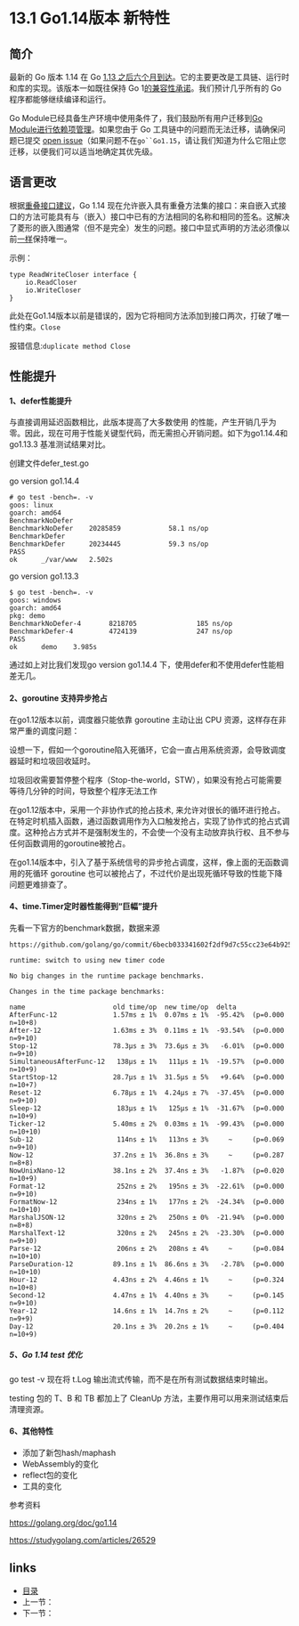 # 13.1 Go1.14版本 新特性

## 简介 

最新的 Go 版本 1.14 在 Go [1.13 之后六个月到达](https://golang.org/doc/go1.13)。它的主要更改是工具链、运行时和库的实现。该版本一如既往保持 Go 1[的兼容性承诺](https://golang.org/doc/go1compat.html)。我们预计几乎所有的 Go 程序都能够继续编译和运行。

Go Module已经具备生产环境中使用条件了，我们鼓励所有用户迁移到[Go Module进行依赖项管理](/zh/1.10.md)。如果您由于 Go 工具链中的问题而无法迁移，请确保问题已提交 [open issue](https://golang.org/issue?q=is%3Aissue+is%3Aopen+label%3Amodules)（如果问题不在`go``Go1.15`，请让我们知道为什么它阻止您迁移，以便我们可以适当地确定其优先级。

## 语言更改

根据[重叠接口建议](https://github.com/golang/proposal/blob/master/design/6977-overlapping-interfaces.md)，Go 1.14 现在允许嵌入具有重叠方法集的接口：来自嵌入式接口的方法可能具有与（嵌入）接口中已有的方法相同的名称和相同的签名。这解决了菱形的嵌入图通常（但不是完全）发生的问题。接口中显式声明的方法必须像以前[一样](https://tip.golang.org/ref/spec#Uniqueness_of_identifiers)保持唯一。

示例：

```
type ReadWriteCloser interface {
	io.ReadCloser
	io.WriteCloser
}
```

此处在Go1.14版本以前是错误的，因为它将相同方法添加到接口两次，打破了唯一性约束。`Close`

报错信息:`duplicate method Close`

## 性能提升

#### 1、defer性能提升

与直接调用延迟函数相比，此版本提高了大多数使用 的性能，产生开销几乎为零。因此，现在可用于性能关键型代码，而无需担心开销问题。如下为go1.14.4和go1.13.3 基准测试结果对比。

创建文件defer_test.go

go version go1.14.4

```
# go test -bench=. -v
goos: linux
goarch: amd64
BenchmarkNoDefer
BenchmarkNoDefer 	20285859	        58.1 ns/op
BenchmarkDefer
BenchmarkDefer   	20234445	        59.3 ns/op
PASS
ok  	_/var/www	2.502s

```

 go version go1.13.3 

```
$ go test -bench=. -v
goos: windows
goarch: amd64
pkg: demo
BenchmarkNoDefer-4       8218705               185 ns/op
BenchmarkDefer-4         4724139               247 ns/op
PASS
ok      demo    3.985s

```

通过如上对比我们发现go version go1.14.4 下，使用defer和不使用defer性能相差无几。

#### 2、goroutine 支持异步抢占

在go1.12版本以前，调度器只能依靠 goroutine 主动让出 CPU 资源，这样存在非常严重的调度问题：

设想一下，假如一个goroutine陷入死循环，它会一直占用系统资源，会导致调度器延时和垃圾回收延时。

垃圾回收需要暂停整个程序（Stop-the-world，STW），如果没有抢占可能需要等待几分钟的时间，导致整个程序无法工作

在go1.12版本中，采用一个非协作式的抢占技术, 来允许对很长的循环进行抢占。在特定时机插入函数，通过函数调用作为入口触发抢占，实现了协作式的抢占式调度。这种抢占方式并不是强制发生的，不会使一个没有主动放弃执行权、且不参与任何函数调用的goroutine被抢占。

在go1.14版本中，引入了基于系统信号的异步抢占调度，这样，像上面的无函数调用的死循环 goroutine 也可以被抢占了，不过代价是出现死循环导致的性能下降问题更难排查了。




#### 4、time.Timer定时器性能得到“巨幅”提升

先看一下官方的benchmark数据，数据来源

```
https://github.com/golang/go/commit/6becb033341602f2df9d7c55cc23e64b925bbee2
```

```
runtime: switch to using new timer code

No big changes in the runtime package benchmarks.

Changes in the time package benchmarks:

name                      old time/op  new time/op  delta
AfterFunc-12              1.57ms ± 1%  0.07ms ± 1%  -95.42%  (p=0.000 n=10+8)
After-12                  1.63ms ± 3%  0.11ms ± 1%  -93.54%  (p=0.000 n=9+10)
Stop-12                   78.3µs ± 3%  73.6µs ± 3%   -6.01%  (p=0.000 n=9+10)
SimultaneousAfterFunc-12   138µs ± 1%   111µs ± 1%  -19.57%  (p=0.000 n=10+9)
StartStop-12              28.7µs ± 1%  31.5µs ± 5%   +9.64%  (p=0.000 n=10+7)
Reset-12                  6.78µs ± 1%  4.24µs ± 7%  -37.45%  (p=0.000 n=9+10)
Sleep-12                   183µs ± 1%   125µs ± 1%  -31.67%  (p=0.000 n=10+9)
Ticker-12                 5.40ms ± 2%  0.03ms ± 1%  -99.43%  (p=0.000 n=10+10)
Sub-12                     114ns ± 1%   113ns ± 3%     ~     (p=0.069 n=9+10)
Now-12                    37.2ns ± 1%  36.8ns ± 3%     ~     (p=0.287 n=8+8)
NowUnixNano-12            38.1ns ± 2%  37.4ns ± 3%   -1.87%  (p=0.020 n=10+9)
Format-12                  252ns ± 2%   195ns ± 3%  -22.61%  (p=0.000 n=9+10)
FormatNow-12               234ns ± 1%   177ns ± 2%  -24.34%  (p=0.000 n=10+10)
MarshalJSON-12             320ns ± 2%   250ns ± 0%  -21.94%  (p=0.000 n=8+8)
MarshalText-12             320ns ± 2%   245ns ± 2%  -23.30%  (p=0.000 n=9+10)
Parse-12                   206ns ± 2%   208ns ± 4%     ~     (p=0.084 n=10+10)
ParseDuration-12          89.1ns ± 1%  86.6ns ± 3%   -2.78%  (p=0.000 n=10+10)
Hour-12                   4.43ns ± 2%  4.46ns ± 1%     ~     (p=0.324 n=10+8)
Second-12                 4.47ns ± 1%  4.40ns ± 3%     ~     (p=0.145 n=9+10)
Year-12                   14.6ns ± 1%  14.7ns ± 2%     ~     (p=0.112 n=9+9)
Day-12                    20.1ns ± 3%  20.2ns ± 1%     ~     (p=0.404 n=10+9)
```

##### 5、Go 1.14 test 优化

go test -v 现在将 t.Log 输出流式传输，而不是在所有测试数据结束时输出。

testing 包的 T、B 和 TB 都加上了 CleanUp 方法，主要作用可以用来测试结束后清理资源。

#### 6、其他特性

- 添加了新包hash/maphash
- WebAssembly的变化
- reflect包的变化
- 工具的变化



参考资料

<https://golang.org/doc/go1.14>

https://studygolang.com/articles/26529



## links

- [目录](/zh/preface.md)
- 上一节：
- 下一节：

